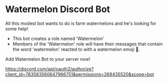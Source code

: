 # Watermelon Discord Bot

All this modest bot wants to do is farm watermelons and he's looking for some help!

- This bot creates a role named 'Watermelon'
- Members of the 'Watermelon' role will have their messages that contain the word 'watermelon' reacted to with a watermelon emoji 🍉.

Add Watermelon Bot to your server now!

https://discord.com/api/oauth2/authorize?client_id=783583560647966751&permissions=268435520&scope=bot
